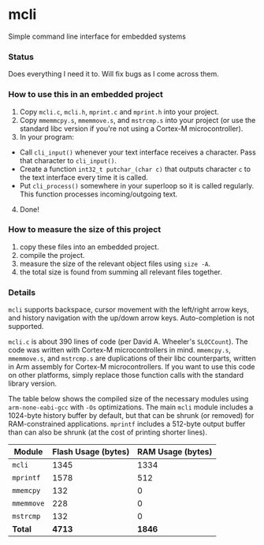 # mcli
Simple command line interface for embedded systems

### Status 
Does everything I need it to. Will fix bugs as I come across them.

### How to use this in an embedded project
1. Copy `mcli.c`, `mcli.h`, `mprint.c` and `mprint.h` into your project.
2. Copy `mmemmcpy.s`, `mmemmove.s`, and `mstrcmp.s` into your project (or use the standard libc version if you're not using a Cortex-M microcontroller).
3. In your program: 
  - Call `cli_input()` whenever your text interface receives a character. Pass that character to `cli_input()`.
  - Create a function `int32_t putchar_(char c)` that outputs character `c` to the text interface every time it is called.
  - Put `cli_process()` somewhere in your superloop so it is called regularly. This function processes incoming/outgoing text.
4. Done! 

### How to measure the size of this project
1. copy these files into an embedded project.
2. compile the project.
3. measure the size of the relevant object files using `size -A`.
4. the total size is found from summing all relevant files together.


### Details

`mcli` supports backspace, cursor movement with the left/right arrow keys, and history navigation with the up/down arrow keys. Auto-completion is not supported.

`mcli.c` is about 390 lines of code (per David A. Wheeler's `SLOCCount`). The code was written with Cortex-M microcontrollers in mind. `mmemcpy.s`, `mmemmove.s`, and `mstrcmp.s` are duplications of their libc counterparts, written in Arm assembly for Cortex-M microcontrollers. If you want to use this code on other platforms, simply replace those function calls with the standard library version.

The table below shows the compiled size of the necessary modules using `arm-none-eabi-gcc` with `-Os` optimizations. The main `mcli` module includes a 1024-byte history buffer by default, but that can be shrunk (or removed) for RAM-constrained applications. `mprintf` includes a 512-byte output buffer than can also be shrunk (at the cost of printing shorter lines).

| Module     | Flash Usage (bytes)   | RAM Usage (bytes)  |
| ---------- | --------------------- | ------------------ |
| `mcli`     | 1345                  | 1334               |
| `mprintf`  | 1578                  | 512                |
| `mmemcpy`  | 132                   | 0                  |
| `mmemmove` | 228                   | 0                  |
| `mstrcmp`  | 132                   | 0                  |
| **Total**  | **4713**              | **1846**           |

